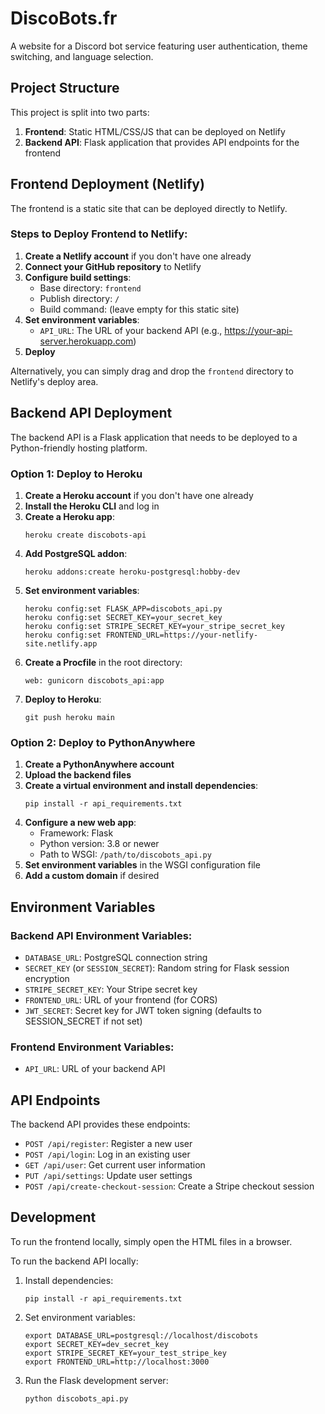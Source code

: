 # DiscoBots.fr

A website for a Discord bot service featuring user authentication, theme switching, and language selection.

## Project Structure

This project is split into two parts:

1. **Frontend**: Static HTML/CSS/JS that can be deployed on Netlify
2. **Backend API**: Flask application that provides API endpoints for the frontend

## Frontend Deployment (Netlify)

The frontend is a static site that can be deployed directly to Netlify.

### Steps to Deploy Frontend to Netlify:

1. **Create a Netlify account** if you don't have one already
2. **Connect your GitHub repository** to Netlify
3. **Configure build settings**:
   - Base directory: `frontend`
   - Publish directory: `/`
   - Build command: (leave empty for this static site)
4. **Set environment variables**:
   - `API_URL`: The URL of your backend API (e.g., https://your-api-server.herokuapp.com)
5. **Deploy**

Alternatively, you can simply drag and drop the `frontend` directory to Netlify's deploy area.

## Backend API Deployment

The backend API is a Flask application that needs to be deployed to a Python-friendly hosting platform.

### Option 1: Deploy to Heroku

1. **Create a Heroku account** if you don't have one already
2. **Install the Heroku CLI** and log in
3. **Create a Heroku app**:
   ```
   heroku create discobots-api
   ```
4. **Add PostgreSQL addon**:
   ```
   heroku addons:create heroku-postgresql:hobby-dev
   ```
5. **Set environment variables**:
   ```
   heroku config:set FLASK_APP=discobots_api.py
   heroku config:set SECRET_KEY=your_secret_key
   heroku config:set STRIPE_SECRET_KEY=your_stripe_secret_key
   heroku config:set FRONTEND_URL=https://your-netlify-site.netlify.app
   ```
6. **Create a Procfile** in the root directory:
   ```
   web: gunicorn discobots_api:app
   ```
7. **Deploy to Heroku**:
   ```
   git push heroku main
   ```

### Option 2: Deploy to PythonAnywhere

1. **Create a PythonAnywhere account**
2. **Upload the backend files**
3. **Create a virtual environment and install dependencies**:
   ```
   pip install -r api_requirements.txt
   ```
4. **Configure a new web app**:
   - Framework: Flask
   - Python version: 3.8 or newer
   - Path to WSGI: `/path/to/discobots_api.py`
5. **Set environment variables** in the WSGI configuration file
6. **Add a custom domain** if desired

## Environment Variables

### Backend API Environment Variables:

- `DATABASE_URL`: PostgreSQL connection string
- `SECRET_KEY` (or `SESSION_SECRET`): Random string for Flask session encryption
- `STRIPE_SECRET_KEY`: Your Stripe secret key
- `FRONTEND_URL`: URL of your frontend (for CORS)
- `JWT_SECRET`: Secret key for JWT token signing (defaults to SESSION_SECRET if not set)

### Frontend Environment Variables:

- `API_URL`: URL of your backend API

## API Endpoints

The backend API provides these endpoints:

- `POST /api/register`: Register a new user
- `POST /api/login`: Log in an existing user
- `GET /api/user`: Get current user information
- `PUT /api/settings`: Update user settings
- `POST /api/create-checkout-session`: Create a Stripe checkout session

## Development

To run the frontend locally, simply open the HTML files in a browser.

To run the backend API locally:

1. Install dependencies:
   ```
   pip install -r api_requirements.txt
   ```
2. Set environment variables:
   ```
   export DATABASE_URL=postgresql://localhost/discobots
   export SECRET_KEY=dev_secret_key
   export STRIPE_SECRET_KEY=your_test_stripe_key
   export FRONTEND_URL=http://localhost:3000
   ```
3. Run the Flask development server:
   ```
   python discobots_api.py
   ```